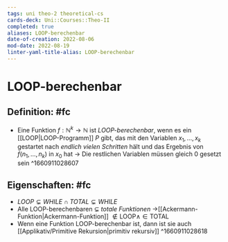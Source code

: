 ```yaml
---
tags: uni theo-2 theoretical-cs
cards-deck: Uni::Courses::Theo-II
completed: true
aliases: LOOP-berechenbar
date-of-creation: 2022-08-06
mod-date: 2022-08-19
linter-yaml-title-alias: LOOP-berechenbar
---
```


# LOOP-berechenbar

## Definition: #fc
- Eine Funktion $f: \mathbb{N}^k \rightarrow \mathbb{N}$ ist *LOOP-berechenbar*, wenn es ein [[LOOP|LOOP-Programm]] $P$ gibt, das mit den Variablen $x_1,\dots,x_k$ gestartet nach *endlich vielen Schritten* hält und das Ergebnis von $f(n_1,\dots,n_k)$ in $x_0$ hat
	→ Die restlichen Variablen müssen gleich 0 gesetzt sein
^1660911028607

## Eigenschaften: #fc
- $LOOP \subsetneq WHILE \cap TOTAL \subsetneq WHILE$
- Alle LOOP-berechenbaren $\subsetneq$ *totale Funktionen*
	→[[Ackermann-Funktion|Ackermann-Funktion]] $\notin\text{LOOP}\wedge\in\text{TOTAL}$
- Wenn eine Funktion LOOP-berechenbar ist, dann ist sie auch [[Applikativ/Primitive Rekursion|primitiv rekursiv]]
^1660911028618

